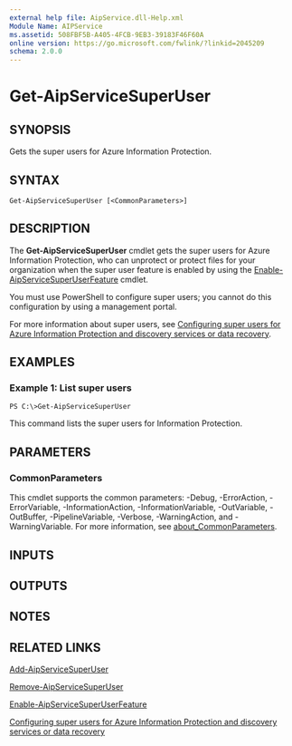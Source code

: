 ```yaml
---
external help file: AipService.dll-Help.xml
Module Name: AIPService
ms.assetid: 508FBF5B-A405-4FCB-9EB3-39183F46F60A
online version: https://go.microsoft.com/fwlink/?linkid=2045209
schema: 2.0.0
---
```


# Get-AipServiceSuperUser

## SYNOPSIS
Gets the super users for Azure Information Protection.

## SYNTAX

```
Get-AipServiceSuperUser [<CommonParameters>]
```

## DESCRIPTION
The **Get-AipServiceSuperUser** cmdlet gets the super users for Azure Information Protection, who can unprotect or protect files for your organization when the super user feature is enabled by using the [Enable-AipServiceSuperUserFeature](./Enable-AipServiceSuperUserFeature.md) cmdlet.

You must use PowerShell to configure super users; you cannot do this configuration by using a management portal.

For more information about super users, see [Configuring super users for Azure Information Protection and discovery services or data recovery](https://docs.microsoft.com/information-protection/deploy-use/configure-super-users).

## EXAMPLES

### Example 1: List super users
```
PS C:\>Get-AipServiceSuperUser
```

This command lists the super users for Information Protection.

## PARAMETERS

### CommonParameters
This cmdlet supports the common parameters: -Debug, -ErrorAction, -ErrorVariable, -InformationAction, -InformationVariable, -OutVariable, -OutBuffer, -PipelineVariable, -Verbose, -WarningAction, and -WarningVariable. For more information, see [about_CommonParameters](https://go.microsoft.com/fwlink/?LinkID=113216).

## INPUTS

## OUTPUTS

## NOTES

## RELATED LINKS

[Add-AipServiceSuperUser](./Add-AipServiceSuperUser.md)

[Remove-AipServiceSuperUser](./Remove-AipServiceSuperUser.md)

[Enable-AipServiceSuperUserFeature](./Enable-AipServiceSuperUserFeature.md)

[Configuring super users for Azure Information Protection and discovery services or data recovery](https://docs.microsoft.com/information-protection/deploy-use/configure-super-users)

